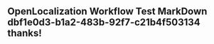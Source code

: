<properties
ms.topic="hero-topic"
ms.test1="hero-topic"
ms.test2="test"/>


## OpenLocalization Workflow Test MarkDown dbf1e0d3-b1a2-483b-92f7-c21b4f503134 thanks!



<!--HONumber=Aug16_HO1-->


